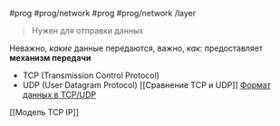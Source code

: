 #prog #prog/network  #prog #prog/network /layer 

> Нужен для отправки данных

Неважно, *какие* данные передаются, важно, *как*: предоставляет **механизм передачи**

- TCP (Transmission Control Protocol)
- UDP (User Datagram Protocol)
[[Сравнение TCP и UDP]]
[Формат данных в TCP/UDP](Формат%20данных%20в%20TCP%20UDP)

[[Модель TCP IP]]
